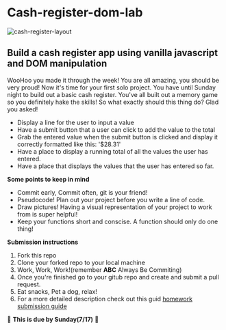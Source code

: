 # Cash-register-dom-lab
![cash-register-layout](https://git.generalassemb.ly/storage/user/10/files/452cc65e-68ae-11e7-9749-74d9304aae84)


## Build a cash register app using vanilla javascript and DOM manipulation

WooHoo you made it through the week! You are all amazing, you should be very proud! Now it's time for your first solo project. You have until Sunday night to build out a basic cash register. You've all built out a memory game so you definitely hake the skills! So what exactly should this thing do? Glad you asked!

* Display a line for the user to input a value
* Have a submit button that a user can click to add the value to the total
* Grab the entered value when the submit button is clicked and display it correctly formatted like this: '$28.31'
* Have a place to display a running total of all the values the user has entered.
* Have a place that displays the values that the user has entered so far.

**Some points to keep in mind** 

* Commit early, Commit often, git is your friend!
* Pseudocode! Plan out your project before you write a line of code.
* Draw pictures! Having a visual representation of your project to work from is super helpful!
* Keep your functions short and conscise. A function should only do one thing!

**Submission instructions** 

1. Fork this repo
2. Clone your forked repo to your local machine
3. Work, Work, Work!(remember **ABC** Always Be Commiting)
4. Once you're finished go to your gitub repo and create and submit a pull request.
5. Eat snacks, Pet a dog, relax!
6. For a more detailed description check out this guid [homework submission guide](https://git.generalassemb.ly/wdi-nyc-dresselhaus/dresselhaus-students/blob/master/homework-submission-instructions.md) 

🚨 **This is due by Sunday(7/17)** 🚨

